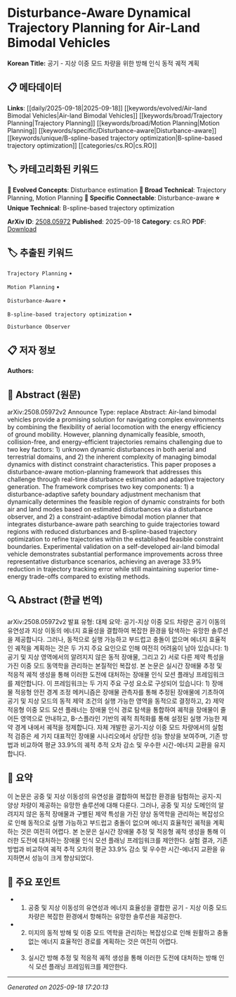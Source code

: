 
# Disturbance-Aware Dynamical Trajectory Planning for Air-Land Bimodal Vehicles

**Korean Title:** 공기 - 지상 이중 모드 차량을 위한 방해 인식 동적 궤적 계획

## 📋 메타데이터

**Links**: [[daily/2025-09-18|2025-09-18]] [[keywords/evolved/Air-land Bimodal Vehicles|Air-land Bimodal Vehicles]] [[keywords/broad/Trajectory Planning|Trajectory Planning]] [[keywords/broad/Motion Planning|Motion Planning]] [[keywords/specific/Disturbance-aware|Disturbance-aware]] [[keywords/unique/B-spline-based trajectory optimization|B-spline-based trajectory optimization]] [[categories/cs.RO|cs.RO]]

## 🏷️ 카테고리화된 키워드
**🚀 Evolved Concepts**: Disturbance estimation
**🔬 Broad Technical**: Trajectory Planning, Motion Planning
**🔗 Specific Connectable**: Disturbance-aware
**⭐ Unique Technical**: B-spline-based trajectory optimization

**ArXiv ID**: [2508.05972](https://arxiv.org/abs/2508.05972)
**Published**: 2025-09-18
**Category**: cs.RO
**PDF**: [Download](https://arxiv.org/pdf/2508.05972.pdf)


## 🏷️ 추출된 키워드



`Trajectory Planning` • 

`Motion Planning` • 

`Disturbance-Aware` • 

`B-spline-based trajectory optimization` • 

`Disturbance Observer`



## 📋 저자 정보

**Authors:** 

## 📄 Abstract (원문)

arXiv:2508.05972v2 Announce Type: replace 
Abstract: Air-land bimodal vehicles provide a promising solution for navigating complex environments by combining the flexibility of aerial locomotion with the energy efficiency of ground mobility. However, planning dynamically feasible, smooth, collision-free, and energy-efficient trajectories remains challenging due to two key factors: 1) unknown dynamic disturbances in both aerial and terrestrial domains, and 2) the inherent complexity of managing bimodal dynamics with distinct constraint characteristics. This paper proposes a disturbance-aware motion-planning framework that addresses this challenge through real-time disturbance estimation and adaptive trajectory generation. The framework comprises two key components: 1) a disturbance-adaptive safety boundary adjustment mechanism that dynamically determines the feasible region of dynamic constraints for both air and land modes based on estimated disturbances via a disturbance observer, and 2) a constraint-adaptive bimodal motion planner that integrates disturbance-aware path searching to guide trajectories toward regions with reduced disturbances and B-spline-based trajectory optimization to refine trajectories within the established feasible constraint boundaries. Experimental validation on a self-developed air-land bimodal vehicle demonstrates substantial performance improvements across three representative disturbance scenarios, achieving an average 33.9% reduction in trajectory tracking error while still maintaining superior time-energy trade-offs compared to existing methods.

## 🔍 Abstract (한글 번역)

arXiv:2508.05972v2 발표 유형: 대체
요약: 공기-지상 이중 모드 차량은 공기 이동의 유연성과 지상 이동의 에너지 효율성을 결합하여 복잡한 환경을 탐색하는 유망한 솔루션을 제공합니다. 그러나, 동적으로 실행 가능하고 부드럽고 충돌이 없으며 에너지 효율적인 궤적을 계획하는 것은 두 가지 주요 요인으로 인해 여전히 어려움이 남아 있습니다: 1) 공기 및 지상 영역에서의 알려지지 않은 동적 장애물, 그리고 2) 서로 다른 제약 특성을 가진 이중 모드 동역학을 관리하는 본질적인 복잡성. 본 논문은 실시간 장애물 추정 및 적응적 궤적 생성을 통해 이러한 도전에 대처하는 장애물 인식 모션 플래닝 프레임워크를 제안합니다. 이 프레임워크는 두 가지 주요 구성 요소로 구성되어 있습니다: 1) 장애물 적응형 안전 경계 조정 메커니즘은 장애물 관측자를 통해 추정된 장애물에 기초하여 공기 및 지상 모드의 동적 제약 조건의 실행 가능한 영역을 동적으로 결정하고, 2) 제약 적응형 이중 모드 모션 플래너는 장애물 인식 경로 탐색을 통합하여 궤적을 장애물이 줄어든 영역으로 안내하고, B-스플라인 기반의 궤적 최적화를 통해 설정된 실행 가능한 제약 경계 내에서 궤적을 정제합니다. 자체 개발한 공기-지상 이중 모드 차량에서의 실험적 검증은 세 가지 대표적인 장애물 시나리오에서 상당한 성능 향상을 보여주며, 기존 방법과 비교하여 평균 33.9%의 궤적 추적 오차 감소 및 우수한 시간-에너지 교환을 유지합니다.

## 📝 요약

이 논문은 공중 및 지상 이동성의 유연성을 결합하여 복잡한 환경을 탐험하는 공지-지 양상 차량이 제공하는 유망한 솔루션에 대해 다룬다. 그러나, 공중 및 지상 도메인의 알려지지 않은 동적 장애물과 구별된 제약 특성을 가진 양상 동역학을 관리하는 복잡성으로 인해 동적으로 실행 가능하고 부드럽고 충돌이 없으며 에너지 효율적인 궤적을 계획하는 것은 여전히 어렵다. 본 논문은 실시간 장애물 추정 및 적응형 궤적 생성을 통해 이러한 도전에 대처하는 장애물 인식 모션 플래닝 프레임워크를 제안한다. 실험 결과, 기존 방법과 비교하여 궤적 추적 오차의 평균 33.9% 감소 및 우수한 시간-에너지 교환을 유지하면서 성능이 크게 향상되었다.

## 🎯 주요 포인트


- 1. 공중 및 지상 이동성의 유연성과 에너지 효율성을 결합한 공기 - 지상 이중 모드 차량은 복잡한 환경에서 항해하는 유망한 솔루션을 제공한다.

- 2. 미지의 동적 방해 및 이중 모드 역학을 관리하는 복잡성으로 인해 원활하고 충돌 없는 에너지 효율적인 경로를 계획하는 것은 여전히 어렵다.

- 3. 실시간 방해 추정 및 적응적 궤적 생성을 통해 이러한 도전에 대처하는 방해 인식 모션 플래닝 프레임워크를 제안한다.


---

*Generated on 2025-09-18 17:20:13*